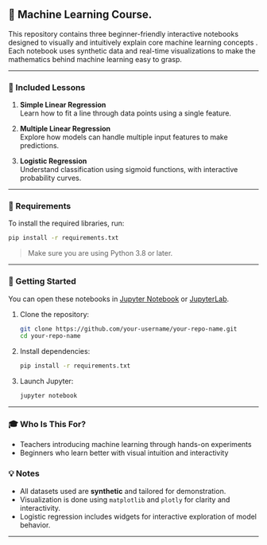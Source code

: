 
## 📘 Machine Learning Course. 

This repository contains three beginner-friendly interactive notebooks designed to visually and intuitively explain core machine learning concepts . Each notebook uses synthetic data and real-time visualizations to make the mathematics behind machine learning easy to grasp.

---

### 📂 Included Lessons

1. **Simple Linear Regression**  
   Learn how to fit a line through data points using a single feature.

2. **Multiple Linear Regression**  
   Explore how models can handle multiple input features to make predictions.

3. **Logistic Regression**  
   Understand classification using sigmoid functions, with interactive probability curves.

---

### 🧰 Requirements

To install the required libraries, run:

```bash
pip install -r requirements.txt
```

> Make sure you are using Python 3.8 or later.

---

### 🚀 Getting Started

You can open these notebooks in [Jupyter Notebook](https://jupyter.org/) or [JupyterLab](https://jupyterlab.readthedocs.io/en/stable/).

1. Clone the repository:
   ```bash
   git clone https://github.com/your-username/your-repo-name.git
   cd your-repo-name
   ```

2. Install dependencies:
   ```bash
   pip install -r requirements.txt
   ```

3. Launch Jupyter:
   ```bash
   jupyter notebook
   ```

---

### 🎓 Who Is This For?

- Teachers introducing machine learning through hands-on experiments  
- Beginners who learn better with visual intuition and interactivity


### 💡 Notes

- All datasets used are **synthetic** and tailored for demonstration.
- Visualization is done using `matplotlib` and `plotly` for clarity and interactivity.
- Logistic regression includes widgets for interactive exploration of model behavior.

---
